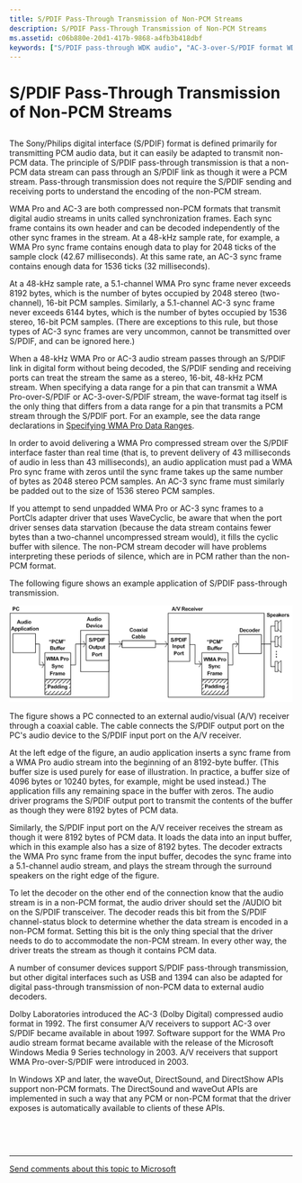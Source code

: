 ```yaml
---
title: S/PDIF Pass-Through Transmission of Non-PCM Streams
description: S/PDIF Pass-Through Transmission of Non-PCM Streams
ms.assetid: c06b880e-20d1-417b-9868-a4fb3b418dbf
keywords: ["S/PDIF pass-through WDK audio", "AC-3-over-S/PDIF format WDK audio", "audio non-PCM formats WDK", "non-PCM audio formats WDK , S/PDIF", "WMA Pro WDK audio", "AC-3 WDK audio", "Sony/Philips digital interface"]
---
```


# S/PDIF Pass-Through Transmission of Non-PCM Streams


## <span id="s_pdif_pass_through_transmission_of_non_pcm_streams"></span><span id="S_PDIF_PASS_THROUGH_TRANSMISSION_OF_NON_PCM_STREAMS"></span>


The Sony/Philips digital interface (S/PDIF) format is defined primarily for transmitting PCM audio data, but it can easily be adapted to transmit non-PCM data. The principle of S/PDIF pass-through transmission is that a non-PCM data stream can pass through an S/PDIF link as though it were a PCM stream. Pass-through transmission does not require the S/PDIF sending and receiving ports to understand the encoding of the non-PCM stream.

WMA Pro and AC-3 are both compressed non-PCM formats that transmit digital audio streams in units called synchronization frames. Each sync frame contains its own header and can be decoded independently of the other sync frames in the stream. At a 48-kHz sample rate, for example, a WMA Pro sync frame contains enough data to play for 2048 ticks of the sample clock (42.67 milliseconds). At this same rate, an AC-3 sync frame contains enough data for 1536 ticks (32 milliseconds).

At a 48-kHz sample rate, a 5.1-channel WMA Pro sync frame never exceeds 8192 bytes, which is the number of bytes occupied by 2048 stereo (two-channel), 16-bit PCM samples. Similarly, a 5.1-channel AC-3 sync frame never exceeds 6144 bytes, which is the number of bytes occupied by 1536 stereo, 16-bit PCM samples. (There are exceptions to this rule, but those types of AC-3 sync frames are very uncommon, cannot be transmitted over S/PDIF, and can be ignored here.)

When a 48-kHz WMA Pro or AC-3 audio stream passes through an S/PDIF link in digital form without being decoded, the S/PDIF sending and receiving ports can treat the stream the same as a stereo, 16-bit, 48-kHz PCM stream. When specifying a data range for a pin that can transmit a WMA Pro-over-S/PDIF or AC-3-over-S/PDIF stream, the wave-format tag itself is the only thing that differs from a data range for a pin that transmits a PCM stream through the S/PDIF port. For an example, see the data range declarations in [Specifying WMA Pro Data Ranges](specifying-wma-pro-data-ranges.md).

In order to avoid delivering a WMA Pro compressed stream over the S/PDIF interface faster than real time (that is, to prevent delivery of 43 milliseconds of audio in less than 43 milliseconds), an audio application must pad a WMA Pro sync frame with zeros until the sync frame takes up the same number of bytes as 2048 stereo PCM samples. An AC-3 sync frame must similarly be padded out to the size of 1536 stereo PCM samples.

If you attempt to send unpadded WMA Pro or AC-3 sync frames to a PortCls adapter driver that uses WaveCyclic, be aware that when the port driver senses data starvation (because the data stream contains fewer bytes than a two-channel uncompressed stream would), it fills the cyclic buffer with silence. The non-PCM stream decoder will have problems interpreting these periods of silence, which are in PCM rather than the non-PCM format.

The following figure shows an example application of S/PDIF pass-through transmission.

![diagram illustrating an s/pdif pass-through transmission](images/passthru.png)

The figure shows a PC connected to an external audio/visual (A/V) receiver through a coaxial cable. The cable connects the S/PDIF output port on the PC's audio device to the S/PDIF input port on the A/V receiver.

At the left edge of the figure, an audio application inserts a sync frame from a WMA Pro audio stream into the beginning of an 8192-byte buffer. (This buffer size is used purely for ease of illustration. In practice, a buffer size of 4096 bytes or 10240 bytes, for example, might be used instead.) The application fills any remaining space in the buffer with zeros. The audio driver programs the S/PDIF output port to transmit the contents of the buffer as though they were 8192 bytes of PCM data.

Similarly, the S/PDIF input port on the A/V receiver receives the stream as though it were 8192 bytes of PCM data. It loads the data into an input buffer, which in this example also has a size of 8192 bytes. The decoder extracts the WMA Pro sync frame from the input buffer, decodes the sync frame into a 5.1-channel audio stream, and plays the stream through the surround speakers on the right edge of the figure.

To let the decoder on the other end of the connection know that the audio stream is in a non-PCM format, the audio driver should set the /AUDIO bit on the S/PDIF transceiver. The decoder reads this bit from the S/PDIF channel-status block to determine whether the data stream is encoded in a non-PCM format. Setting this bit is the only thing special that the driver needs to do to accommodate the non-PCM stream. In every other way, the driver treats the stream as though it contains PCM data.

A number of consumer devices support S/PDIF pass-through transmission, but other digital interfaces such as USB and 1394 can also be adapted for digital pass-through transmission of non-PCM data to external audio decoders.

Dolby Laboratories introduced the AC-3 (Dolby Digital) compressed audio format in 1992. The first consumer A/V receivers to support AC-3 over S/PDIF became available in about 1997. Software support for the WMA Pro audio stream format became available with the release of the Microsoft Windows Media 9 Series technology in 2003. A/V receivers that support WMA Pro-over-S/PDIF were introduced in 2003.

In Windows XP and later, the waveOut, DirectSound, and DirectShow APIs support non-PCM formats. The DirectSound and waveOut APIs are implemented in such a way that any PCM or non-PCM format that the driver exposes is automatically available to clients of these APIs.

 

 


--------------------
[Send comments about this topic to Microsoft](mailto:wsddocfb@microsoft.com?subject=Documentation%20feedback%20[audio\audio]:%20S/PDIF%20Pass-Through%20Transmission%20of%20Non-PCM%20Streams%20%20RELEASE:%20%287/18/2016%29&body=%0A%0APRIVACY%20STATEMENT%0A%0AWe%20use%20your%20feedback%20to%20improve%20the%20documentation.%20We%20don't%20use%20your%20email%20address%20for%20any%20other%20purpose,%20and%20we'll%20remove%20your%20email%20address%20from%20our%20system%20after%20the%20issue%20that%20you're%20reporting%20is%20fixed.%20While%20we're%20working%20to%20fix%20this%20issue,%20we%20might%20send%20you%20an%20email%20message%20to%20ask%20for%20more%20info.%20Later,%20we%20might%20also%20send%20you%20an%20email%20message%20to%20let%20you%20know%20that%20we've%20addressed%20your%20feedback.%0A%0AFor%20more%20info%20about%20Microsoft's%20privacy%20policy,%20see%20http://privacy.microsoft.com/default.aspx. "Send comments about this topic to Microsoft")


